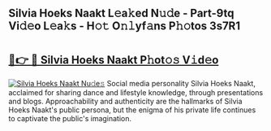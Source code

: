 ## Silvia Hoeks Naakt L𝚎a𝚔ed N𝚞𝚍e - Part-9tq Vi𝚍𝚎o L𝚎a𝚔s - H𝚘𝚝 O𝚗𝚕yf𝚊ns P𝚑𝚘tos 3s7R1

# <h2><a href="http://kf0shvp.oniu.top/?m=Silvia+Hoeks+Naakt">🔗👉 🔴 Silvia Hoeks Naakt P𝚑ot𝚘𝚜 V𝚒d𝚎o</a></h2>

[![Silvia Hoeks Naakt Nu𝚍e𝚜](https://i.imgur.com/0qMVB7G.gif)](http://kf0shvp.oniu.top/?m=Silvia+Hoeks+Naakt)
Social media personality Silvia Hoeks Naakt, acclaimed for sharing dance and lifestyle knowledge, through presentations and blogs. Approachability and authenticity are the hallmarks of Silvia Hoeks Naakt's public persona, but the enigma of his private life continues to captivate the public's imagination.  
